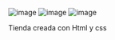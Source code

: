 ![image](https://github.com/DiegoAVargasAlmeida/clothestore/assets/131623604/ef903dc1-c978-4414-8199-3f939e1fcfdc)
![image](https://github.com/DiegoAVargasAlmeida/clothestore/assets/131623604/e285f9a7-bd1e-4cf6-a33f-a071f94f4650)
![image](https://github.com/DiegoAVargasAlmeida/clothestore/assets/131623604/c36cb95d-d85d-4573-9ef5-fb9c187033e6)


Tienda creada con Html y css
